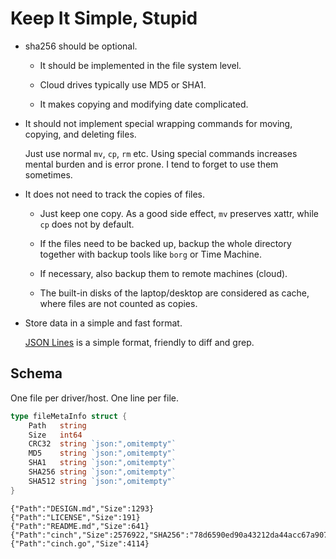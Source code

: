# Keep It Simple, Stupid

- sha256 should be optional.

    * It should be implemented in the file system level.

    * Cloud drives typically use MD5 or SHA1.

    * It makes copying and modifying date complicated.

- It should not implement special wrapping commands for moving, copying, and deleting files.

    Just use normal `mv`, `cp`, `rm` etc. Using special commands increases mental burden and is error prone. I tend to forget to use them sometimes.

- It does not need to track the copies of files.

    * Just keep one copy. As a good side effect, `mv` preserves xattr, while `cp` does not by default.
    
    * If the files need to be backed up, backup the whole directory together with backup tools like `borg` or Time Machine.

    * If necessary, also backup them to remote machines (cloud).

    * The built-in disks of the laptop/desktop are considered as cache, where files are not counted as copies.

- Store data in a simple and fast format.

    [JSON Lines][jsonl] is a simple format, friendly to diff and grep.

[jsonl]: https://jsonlines.org/

## Schema

One file per driver/host.
One line per file.

```go
type fileMetaInfo struct {
	Path   string
	Size   int64
	CRC32  string `json:",omitempty"`
	MD5    string `json:",omitempty"`
	SHA1   string `json:",omitempty"`
	SHA256 string `json:",omitempty"`
	SHA512 string `json:",omitempty"`
}
```

```jsonl
{"Path":"DESIGN.md","Size":1293}
{"Path":"LICENSE","Size":191}
{"Path":"README.md","Size":641}
{"Path":"cinch","Size":2576922,"SHA256":"78d6590ed90a43212da44acc67a907d307cc87c6fca3b056cb3de9bb30a956bb"}
{"Path":"cinch.go","Size":4114}
```

